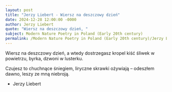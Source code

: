 ```yaml
---
layout: post
title: "Jerzy Liebert - Wiersz na deszczowy dzień"
date: 2024-12-28 12:00:00 -0000
author: Jerzy Liebert
quote: "Wiersz na deszczowy dzień, "
subject: Modern Nature Poetry in Poland (Early 20th century)
permalink: /Modern Nature Poetry in Poland (Early 20th century)/Jerzy Liebert/Jerzy Liebert - Wiersz na deszczowy dzień
---
```


Wiersz na deszczowy dzień, 
a wtedy dostrzegasz 
kropel kiść śliwek w powietrzu, 
byrka, dzwoni w lusterku.

Czujesz to chuchnące 
śniegiem, liryczne skrawki ożywiają – 
odeszłem dawno,
leszy ze mną niebroją.

- Jerzy Liebert
